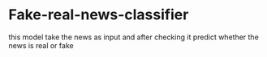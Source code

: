 # Fake-real-news-classifier
this model take the news as input and after checking it predict whether the news is real or fake
